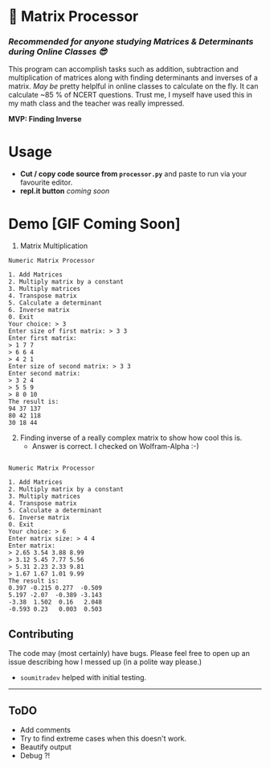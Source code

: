# :abacus: Matrix Processor
### *Recommended for anyone studying Matrices & Determinants during Online Classes :sunglasses:* 

This program can accomplish tasks such as addition, subtraction and multiplication of matrices along with finding determinants and inverses of a matrix. *May be* pretty helplful in online classes to calculate on the fly. 
It can calculate ~85 % of NCERT questions. Trust me, I myself have used this in my math class and the teacher was really impressed.

**MVP: Finding Inverse**

# Usage
- **Cut / copy code source from `processor.py`** and paste to run via your favourite editor.
- **repl.it button** *coming soon*

# Demo [GIF Coming Soon]
1. Matrix Multiplication
```console
Numeric Matrix Processor

1. Add Matrices
2. Multiply matrix by a constant
3. Multiply matrices
4. Transpose matrix
5. Calculate a determinant
6. Inverse matrix
0. Exit
Your choice: > 3
Enter size of first matrix: > 3 3
Enter first matrix: 
> 1 7 7
> 6 6 4
> 4 2 1
Enter size of second matrix: > 3 3
Enter second matrix: 
> 3 2 4
> 5 5 9
> 8 0 10
The result is: 
94 37 137
80 42 118
30 18 44
```
2. Finding inverse of a really complex matrix to show how cool this is.
    - Answer is correct. I checked on Wolfram-Alpha :-)
  
```console

Numeric Matrix Processor

1. Add Matrices
2. Multiply matrix by a constant
3. Multiply matrices
4. Transpose matrix
5. Calculate a determinant
6. Inverse matrix
0. Exit
Your choice: > 6
Enter matrix size: > 4 4
Enter matrix: 
> 2.65 3.54 3.88 8.99
> 3.12 5.45 7.77 5.56
> 5.31 2.23 2.33 9.81
> 1.67 1.67 1.01 9.99
The result is: 
0.397 -0.215 0.277  -0.509
5.197 -2.07  -0.389 -3.143
-3.38  1.502  0.16   2.048
-0.593 0.23   0.003  0.503
```

## Contributing
The code may (most certainly) have bugs. Please feel free to open up an issue describing how I messed up (in a polite way please.) 

- `soumitradev` helped with initial testing.

--- 

## ToDO
- Add comments
- Try to find extreme cases when this doesn't work.
- Beautify output
- Debug ?!

